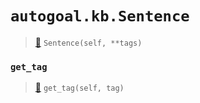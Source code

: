 # `autogoal.kb.Sentence`

> [📝](/usr/lib/python3/dist-packages/autogoal/kb/_data.py#L401)
> `Sentence(self, **tags)`

### `get_tag`

> [📝](/usr/lib/python3/dist-packages/autogoal/kb/_data.py#L283)
> `get_tag(self, tag)`

